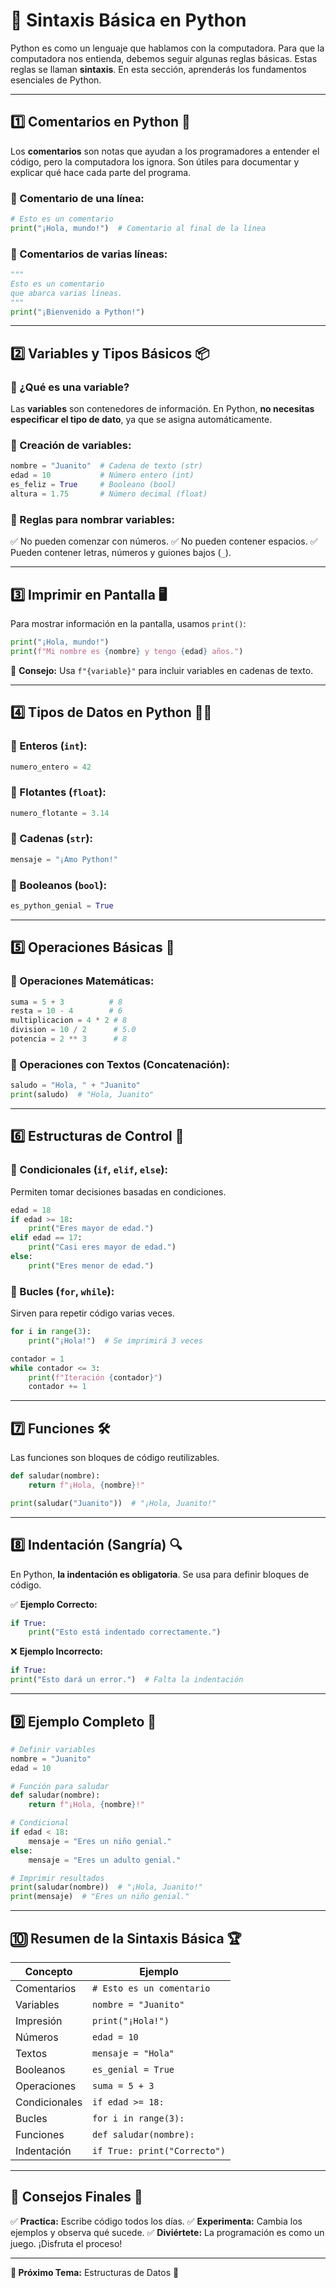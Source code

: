 # 📌 Sintaxis Básica en Python

Python es como un lenguaje que hablamos con la computadora. Para que la computadora nos entienda, debemos seguir algunas reglas básicas. Estas reglas se llaman **sintaxis**. En esta sección, aprenderás los fundamentos esenciales de Python.

---

## 1️⃣ Comentarios en Python 📝

Los **comentarios** son notas que ayudan a los programadores a entender el código, pero la computadora los ignora. Son útiles para documentar y explicar qué hace cada parte del programa.

### 🔹 Comentario de una línea:
```python
# Esto es un comentario
print("¡Hola, mundo!")  # Comentario al final de la línea
```

### 🔹 Comentarios de varias líneas:
```python
"""
Esto es un comentario
que abarca varias líneas.
"""
print("¡Bienvenido a Python!")
```

---

## 2️⃣ Variables y Tipos Básicos 📦

### 🔹 ¿Qué es una variable?
Las **variables** son contenedores de información. En Python, **no necesitas especificar el tipo de dato**, ya que se asigna automáticamente.

### 🔹 Creación de variables:
```python
nombre = "Juanito"  # Cadena de texto (str)
edad = 10           # Número entero (int)
es_feliz = True     # Booleano (bool)
altura = 1.75       # Número decimal (float)
```

### 🔹 Reglas para nombrar variables:
✅ No pueden comenzar con números.
✅ No pueden contener espacios.
✅ Pueden contener letras, números y guiones bajos (`_`).

---

## 3️⃣ Imprimir en Pantalla 🖥️

Para mostrar información en la pantalla, usamos `print()`:
```python
print("¡Hola, mundo!")
print(f"Mi nombre es {nombre} y tengo {edad} años.")
```

📌 **Consejo:** Usa `f"{variable}"` para incluir variables en cadenas de texto.

---

## 4️⃣ Tipos de Datos en Python 🔢🔤

### 🔹 Enteros (`int`):
```python
numero_entero = 42
```

### 🔹 Flotantes (`float`):
```python
numero_flotante = 3.14
```

### 🔹 Cadenas (`str`):
```python
mensaje = "¡Amo Python!"
```

### 🔹 Booleanos (`bool`):
```python
es_python_genial = True
```

---

## 5️⃣ Operaciones Básicas 🔢

### 🔹 Operaciones Matemáticas:
```python
suma = 5 + 3          # 8
resta = 10 - 4        # 6
multiplicacion = 4 * 2 # 8
division = 10 / 2      # 5.0
potencia = 2 ** 3      # 8
```

### 🔹 Operaciones con Textos (Concatenación):
```python
saludo = "Hola, " + "Juanito"
print(saludo)  # "Hola, Juanito"
```

---

## 6️⃣ Estructuras de Control 🔄

### 🔹 Condicionales (`if`, `elif`, `else`):
Permiten tomar decisiones basadas en condiciones.
```python
edad = 18
if edad >= 18:
    print("Eres mayor de edad.")
elif edad == 17:
    print("Casi eres mayor de edad.")
else:
    print("Eres menor de edad.")
```

### 🔹 Bucles (`for`, `while`):
Sirven para repetir código varias veces.
```python
for i in range(3):
    print("¡Hola!")  # Se imprimirá 3 veces
```
```python
contador = 1
while contador <= 3:
    print(f"Iteración {contador}")
    contador += 1
```

---

## 7️⃣ Funciones 🛠️

Las funciones son bloques de código reutilizables.
```python
def saludar(nombre):
    return f"¡Hola, {nombre}!"

print(saludar("Juanito"))  # "¡Hola, Juanito!"
```

---

## 8️⃣ Indentación (Sangría) 🔍

En Python, **la indentación es obligatoria**. Se usa para definir bloques de código.

✅ **Ejemplo Correcto:**
```python
if True:
    print("Esto está indentado correctamente.")
```
❌ **Ejemplo Incorrecto:**
```python
if True:
print("Esto dará un error.")  # Falta la indentación
```

---

## 9️⃣ Ejemplo Completo 🎯
```python
# Definir variables
nombre = "Juanito"
edad = 10

# Función para saludar
def saludar(nombre):
    return f"¡Hola, {nombre}!"

# Condicional
if edad < 18:
    mensaje = "Eres un niño genial."
else:
    mensaje = "Eres un adulto genial."

# Imprimir resultados
print(saludar(nombre))  # "¡Hola, Juanito!"
print(mensaje)  # "Eres un niño genial."
```

---

## 🔟 Resumen de la Sintaxis Básica 🏆

| Concepto         | Ejemplo                             |
|-----------------|-----------------------------------|
| Comentarios     | `# Esto es un comentario`         |
| Variables       | `nombre = "Juanito"`              |
| Impresión       | `print("¡Hola!")`                 |
| Números         | `edad = 10`                       |
| Textos          | `mensaje = "Hola"`                |
| Booleanos       | `es_genial = True`                |
| Operaciones     | `suma = 5 + 3`                    |
| Condicionales   | `if edad >= 18:`                  |
| Bucles          | `for i in range(3):`              |
| Funciones       | `def saludar(nombre):`            |
| Indentación     | `if True: print("Correcto")`      |

---

## 🎯 Consejos Finales 🏁
✅ **Practica:** Escribe código todos los días.
✅ **Experimenta:** Cambia los ejemplos y observa qué sucede.
✅ **Diviértete:** La programación es como un juego. ¡Disfruta el proceso!

---

**🔹 Próximo Tema:** Estructuras de Datos 🚀

